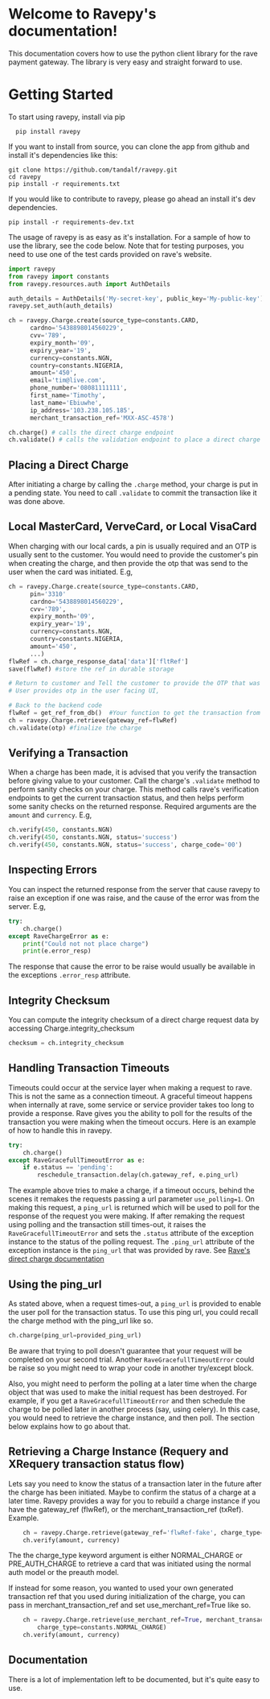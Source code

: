 
Welcome to Ravepy's documentation!
==================================
This documentation covers how to use the python client library for the rave payment
gateway. The library is very easy and straight forward to use.


Getting Started
===============
To start using ravepy, install via pip

```
  pip install ravepy
```

If you want to install from source, you can clone the app from github and install
it's dependencies like this:

```
git clone https://github.com/tandalf/ravepy.git
cd ravepy
pip install -r requirements.txt
```

If you would like to contribute to ravepy, please go ahead an install it's dev
dependencies.

```
pip install -r requirements-dev.txt
```

The usage of ravepy is as easy as it's installation. For a sample of how to use
the library, see the code below. Note that for testing purposes, you need to
use one of the test cards provided on rave's website.

```python
import ravepy
from ravepy import constants
from ravepy.resources.auth import AuthDetails

auth_details = AuthDetails('My-secret-key', public_key='My-public-key')
ravepy.set_auth(auth_details)

ch = ravepy.Charge.create(source_type=constants.CARD,
      cardno='5438898014560229',
      cvv='789',
      expiry_month='09',
      expiry_year='19',
      currency=constants.NGN,
      country=constants.NIGERIA,
      amount='450',
      email='tim@live.com',
      phone_number='08081111111',
      first_name='Timothy',
      last_name='Ebiuwhe',
      ip_address='103.238.105.185',
      merchant_transaction_ref='MXX-ASC-4578')

ch.charge() # calls the direct charge endpoint
ch.validate() # calls the validation endpoint to place a direct charge
```

Placing a Direct Charge
-----------------------
After initiating a charge by calling the ``.charge`` method, your charge is put in
a pending state. You need to call ``.validate`` to commit the transaction like
it was done above.

Local MasterCard, VerveCard, or Local VisaCard
----------------------------------------------
When charging with our local cards, a pin is usually required and an OTP is usually sent to the customer. You would need to provide the customer's pin when creating the charge, and then provide the otp that was send to the user when the card was initiated. E.g,

```python
ch = ravepy.Charge.create(source_type=constants.CARD,
      pin='3310'
      cardno='5438898014560229',
      cvv='789',
      expiry_month='09',
      expiry_year='19',
      currency=constants.NGN,
      country=constants.NIGERIA,
      amount='450',
      ...)
flwRef = ch.charge_response_data['data']['fltRef']
save(flwRef) #store the ref in durable storage

# Return to customer and Tell the customer to provide the OTP that was sent to him,
# User provides otp in the user facing UI,

# Back to the backend code
flwRef = get_ref_from_db()  #Your function to get the transaction from storage
ch = ravepy.Charge.retrieve(gateway_ref=flwRef)
ch.validate(otp) #finalize the charge
```

Verifying a Transaction
-----------------------
When a charge has been made, it is advised that you verify the transaction before
giving value to your customer. Call the charge's ``.validate`` method to perform
sanity checks on your charge. This method calls rave's verification endpoints
to get the current transaction status, and then helps perform some sanity checks
on the returned response. Required arguments are the ``amount`` and ``currency``.
E.g,

```python
ch.verify(450, constants.NGN)
ch.verify(450, constants.NGN, status='success')
ch.verify(450, constants.NGN, status='success', charge_code='00')
```

Inspecting Errors
-----------------
You can inspect the returned response from the server that cause ravepy to raise
an exception if one was raise, and the cause of the error was from the server. E.g,

```python
try:
    ch.charge()
except RaveChargeError as e:
    print("Could not not place charge")
    print(e.error_resp)
```

The response that cause the error to be raise would usually be available in the
exceptions ``.error_resp`` attribute.

Integrity Checksum
------------------
You can compute the integrity checksum of a direct charge request data by accessing Charge.integrity_checksum

```python
checksum = ch.integrity_checksum
```

Handling Transaction Timeouts
-----------------------------
Timeouts could occur at the service layer when making a request to rave. This is not the same as a connection timeout. A graceful timeout happens when internally at rave, some service or service provider takes too long to provide
a response. Rave gives you the ability to poll for the results of the transaction you were making when the timeout occurs. Here is an example of how to handle this in ravepy.

```python
try:
    ch.charge()
except RaveGracefullTimeoutError as e:
    if e.status == 'pending':
        reschedule_transaction.delay(ch.gateway_ref, e.ping_url)
```

The example above tries to make a charge, if a timeout occurs, behind the scenes it remakes the requests passing a url parameter `use_polling=1`. On making this request, a `ping_url` is returned which will be used to poll for the
response of the request you were making. If after remaking the request using polling and the transaction still times-out, it raises the `RaveGracefullTimeoutError` and sets the `.status` attribute of the exception instance to the status of the polling request. The `.ping_url` attribute of the exception instance is the `ping_url` that was provided by rave.
See [Rave's direct charge documentation](https://flutterwavedevelopers.readme.io/v2.0/reference#rave-direct-charge)

Using the ping_url
------------------
As stated above, when a request times-out, a `ping_url` is provided to enable the user poll for the transaction status. To use this ping url, you could
recall the charge method with the ping_url like so.

```python
ch.charge(ping_url=provided_ping_url)
```

Be aware that trying to poll doesn't guarantee that your request will be completed on your second trial. Another `RaveGracefullTimeoutError` could be
raise so you might need to wrap your code in another try/except block.

Also, you might need to perform the polling at a later time when the charge object that was used to make the initial request has been destroyed. For example, if you get a `RaveGracefullTimeoutError` and then schedule the charge to be polled later in another process (say, using celery). In this case, you would need to retrieve the charge instance, and then poll. The section below explains how to go about that.

Retrieving a Charge Instance (Requery and XRequery transaction status flow)
---------------------------------------------------------------------------
Lets say you need to know the status of a transaction later in the future after the charge has been initiated. Maybe to confirm the status of a charge at a later time. Ravepy provides a way for you to rebuild a charge instance if you have the gateway_ref (flwRef), or the merchant_transaction_ref (txRef). Example.

```python
    ch = ravepy.Charge.retrieve(gateway_ref='flwRef-fake', charge_type=constants.NORMAL_CHARGE)
    ch.verify(amount, currency)
```

The the charge_type keyword argument is either NORMAL_CHARGE or PRE_AUTH_CHARGE
to retrieve a card that was initiated using the normal auth model or the preauth model.

If instead for some reason, you wanted to used your own generated transaction ref that you used during initialization of the charge, you can pass in merchant_transaction_ref and set use_merchant_ref=True like so.

```python
    ch = ravepy.Charge.retrieve(use_merchant_ref=True, merchant_transaction_ref='my-fake-ref',
        charge_type=constants.NORMAL_CHARGE)
    ch.verify(amount, currency)
```

Documentation
-------------
There is a lot of implementation left to be documented, but it's quite easy to use.
